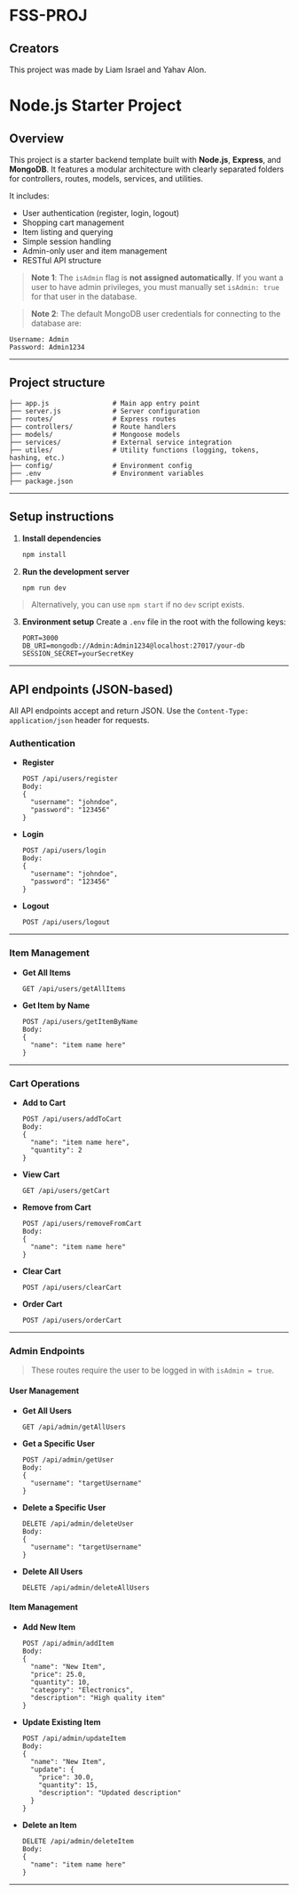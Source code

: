# FSS-PROJ

## Creators
This project was made by Liam Israel and Yahav Alon.

# Node.js Starter Project

## Overview
This project is a starter backend template built with **Node.js**, **Express**, and **MongoDB**. It features a modular architecture with clearly separated folders for controllers, routes, models, services, and utilities.

It includes:
- User authentication (register, login, logout)
- Shopping cart management
- Item listing and querying
- Simple session handling
- Admin-only user and item management
- RESTful API structure

> **Note 1**: The `isAdmin` flag is **not assigned automatically**. If you want a user to have admin privileges, you must manually set `isAdmin: true` for that user in the database.

> **Note 2**: The default MongoDB user credentials for connecting to the database are:
```
Username: Admin  
Password: Admin1234
```

---

## Project structure

```
├── app.js                # Main app entry point
├── server.js             # Server configuration
├── routes/               # Express routes
├── controllers/          # Route handlers
├── models/               # Mongoose models
├── services/             # External service integration
├── utiles/               # Utility functions (logging, tokens, hashing, etc.)
├── config/               # Environment config
├── .env                  # Environment variables
├── package.json
```

---

## Setup instructions

1. **Install dependencies**
   ```bash
   npm install
   ```

2. **Run the development server**
   ```bash
   npm run dev
   ```

> Alternatively, you can use `npm start` if no `dev` script exists.

3. **Environment setup**
   Create a `.env` file in the root with the following keys:
   ```
   PORT=3000
   DB_URI=mongodb://Admin:Admin1234@localhost:27017/your-db
   SESSION_SECRET=yourSecretKey
   ```

---

## API endpoints (JSON-based)

All API endpoints accept and return JSON. Use the `Content-Type: application/json` header for requests.

### Authentication

- **Register**
  ```
  POST /api/users/register
  Body:
  {
    "username": "johndoe",
    "password": "123456"
  }
  ```

- **Login**
  ```
  POST /api/users/login
  Body:
  {
    "username": "johndoe",
    "password": "123456"
  }
  ```

- **Logout**
  ```
  POST /api/users/logout
  ```

---

### Item Management

- **Get All Items**
  ```
  GET /api/users/getAllItems
  ```

- **Get Item by Name**
  ```
  POST /api/users/getItemByName
  Body:
  {
    "name": "item name here"
  }
  ```

---

### Cart Operations

- **Add to Cart**
  ```
  POST /api/users/addToCart
  Body:
  {
    "name": "item name here",
    "quantity": 2
  }
  ```

- **View Cart**
  ```
  GET /api/users/getCart
  ```

- **Remove from Cart**
  ```
  POST /api/users/removeFromCart
  Body:
  {
    "name": "item name here"
  }
  ```

- **Clear Cart**
  ```
  POST /api/users/clearCart
  ```

- **Order Cart**
  ```
  POST /api/users/orderCart
  ```

---

### Admin Endpoints

> These routes require the user to be logged in with `isAdmin = true`.

#### User Management

- **Get All Users**
  ```
  GET /api/admin/getAllUsers
  ```

- **Get a Specific User**
  ```
  POST /api/admin/getUser
  Body:
  {
    "username": "targetUsername"
  }
  ```

- **Delete a Specific User**
  ```
  DELETE /api/admin/deleteUser
  Body:
  {
    "username": "targetUsername"
  }
  ```

- **Delete All Users**
  ```
  DELETE /api/admin/deleteAllUsers
  ```

#### Item Management

- **Add New Item**
  ```
  POST /api/admin/addItem
  Body:
  {
    "name": "New Item",
    "price": 25.0,
    "quantity": 10,
    "category": "Electronics",
    "description": "High quality item"
  }
  ```

- **Update Existing Item**
  ```
  POST /api/admin/updateItem
  Body:
  {
    "name": "New Item",
    "update": {
      "price": 30.0,
      "quantity": 15,
      "description": "Updated description"
    }
  }
  ```

- **Delete an Item**
  ```
  DELETE /api/admin/deleteItem
  Body:
  {
    "name": "item name here"
  }
  ```

---

